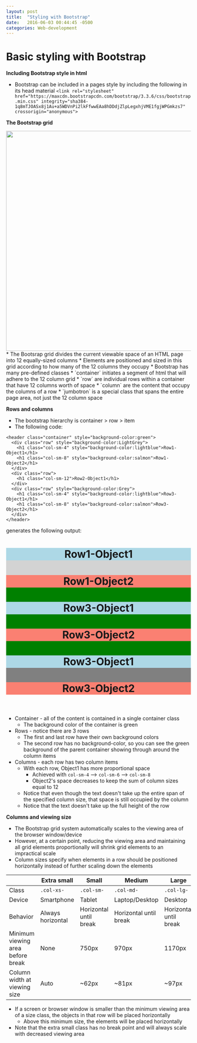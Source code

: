 ```yaml
---
layout: post
title:  "Styling with Bootstrap"
date:   2016-06-03 00:44:45 -0500
categories: Web-development
---
```

# Basic styling with Bootstrap

**Including Bootstrap style in html**

* Bootstrap can be included in a pages style by including the following in its head material `<link rel="stylesheet" href="https://maxcdn.bootstrapcdn.com/bootstrap/3.3.6/css/bootstrap.min.css" integrity="sha384-1q8mTJOASx8j1Au+a5WDVnPi2lkFfwwEAa8hDDdjZlpLegxhjVME1fgjWPGmkzs7" crossorigin="anonymous">`

**The Bootstrap grid**

<center><img src="https://s3.amazonaws.com/codecademy-content/courses/make-a-website/img/grid.svg" style="width:600px"></center>
* The Bootsrap grid divides the current viewable space of an HTML page into 12 equally-sized columns
* Elements are positioned and sized in this grid according to how many of the 12 columns they occupy
* Bootstrap has many pre-defined classes
    * `container` initiates a segment of html that will adhere to the 12 column grid
    * `row` are individual rows within a container that have 12 columns worth of space
    * `column` are the content that occupy the columns of a row
    * `jumbotron` is a special class that spans the entire page area, not just the 12 column space

**Rows and columns**

* The bootstrap hierarchy is container > row > item
* The following code:

```
<header class="container" style="background-color:green">
  <div class="row" style="background-color:LightGrey">
    <h1 class="col-sm-4" style="background-color:lightblue">Row1-Object1</h1>
    <h1 class="col-sm-8" style="background-color:salmon">Row1-Object2</h1>
  </div>
  <div class="row">
    <h1 class="col-sm-12">Row2-Object1</h1>
  </div>
  <div class="row" style="background-color:Grey">
    <h1 class="col-sm-4" style="background-color:lightblue">Row3-Object1</h1>
    <h1 class="col-sm-8" style="background-color:salmon">Row3-Object2</h1>
  </div>
</header>
```
  generates the following output:
<html>
  <link rel="stylesheet" href="https://maxcdn.bootstrapcdn.com/bootstrap/3.3.6/css/bootstrap.min.css" integrity="sha384-1q8mTJOASx8j1Au+a5WDVnPi2lkFfwwEAa8hDDdjZlpLegxhjVME1fgjWPGmkzs7" crossorigin="anonymous">
<body>
  <header class="container" style="background-color:green">
    <div class="row" style="background-color:LightGrey">
      <h1 class="col-sm-4" style="background-color:lightblue">Row1-Object1</h1>
      <h1 class="col-sm-8" style="background-color:salmon">Row1-Object2</h1>
    </div>
    <div class="row">
      <h1 class="col-sm-6" style="background-color:lightblue">Row3-Object1</h1>
      <h1 class="col-sm-6" style="background-color:salmon">Row3-Object2</h1>
    </div>
    <div class="row" style="background-color:Grey">
      <h1 class="col-sm-8" style="background-color:lightblue">Row3-Object1</h1>
      <h1 class="col-sm-4" style="background-color:salmon">Row3-Object2</h1>
    </div>
  </header>
</body>
</html>

* Container - all of the content is contained in a single container class
    * The background color of the container is green
* Rows - notice there are 3 rows
    * The first and last row have their own background colors
    * The second row has no background-color, so you can see the green background of the parent container showing through around the column items
* Columns - each row has two column items
    * With each row, Object1 has more proportional space
        * Achieved with `col-sm-4` --> `col-sm-6` --> `col-sm-8`
        * Object2's space decreases to keep the sum of column sizes equal to 12
    * Notice that even though the text doesn't take up the entire span of the specified column size, that space is still occupied by the column
    * Notice that the text doesn't take up the full height of the row

**Columns and viewing size**

* The Bootstrap grid system automatically scales to the viewing area of the browser window/device
* However, at a certain point, reducing the viewing area and maintaining all grid elements proportionally will shrink grid elements to an impractical scale
* Column sizes specify when elements in a row should be positioned horizontally instead of further scaling down the elements

||Extra small|Small|Medium|Large|
|---|---|---|---|---|
|Class|`.col-xs-`|`.col-sm-`|`.col-md-`|`.col-lg-`|
|Device|Smartphone|Tablet|Laptop/Desktop|Desktop|
|Behavior|Always horizontal|Horizontal until break|Horizontal until break|Horizontal until break|
|Minimum viewing area before break|None|750px|970px|1170px|
|Column width at viewing size|Auto|~62px|~81px|~97px|

* If a screen or browser window is smaller than the minimum viewing area of a size class, the objects in that row will be placed horizontally
    * Above this minimum size, the elements will be placed horizontally
* Note that the extra small class has no break point and will always scale with decreased viewing area
